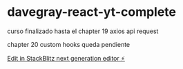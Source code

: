 # davegray-react-yt-complete

curso finalizado hasta el chapter 19 axios api request

chapter 20 custom hooks queda pendiente

[Edit in StackBlitz next generation editor ⚡️](https://stackblitz.com/~/github.com/souchardani/davegray-react-yt-complete)
